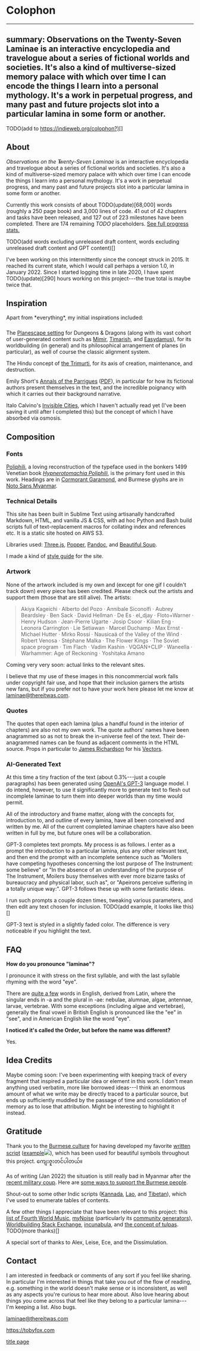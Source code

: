 # Colophon

---
summary: Observations on the Twenty-Seven Laminae is an interactive encyclopedia and travelogue about a series of fictional worlds and societies. It's also a kind of multiverse-sized memory palace with which over time I can encode the things I learn into a personal mythology. It's a work in perpetual progress, and many past and future projects slot into a particular lamina in some form or another.
---

TODO(add to https://indieweb.org/colophon?)[]

<style>
    #about.corner {
        display: none;
    }
    @media only screen and (min-width: 767px) {
        .too-short {
            margin-bottom: 1.5rem;
        }
    }
</style>

## About

<em style="font-feature-settings: 'dlig' 1, 'swsh' 1;">Observations on the <span style="margin-right: -5px">T</span>wenty-Seven Laminae</em> is an interactive encyclopedia and travelogue about a series of fictional worlds and societies. It's also a kind of multiverse-sized memory palace with which over time I can encode the things I learn into a personal mythology. It's a work in perpetual progress, and many past and future projects slot into a particular lamina in some form or another.

Currently this work consists of about TODO(update)[68,000] words (roughly a 250 page book) and 3,000 lines of code. 41 out of 42 chapters and tasks have been released, and 127 out of 223 milestones have been completed. There are 174 remaining *TODO* placeholders. <a href="progress">See full progress stats.</a>

TODO(add words excluding unreleased draft content, words excluding unreleased draft content and GPT content)[]

I've been working on this intermittently since the concept struck in 2015. It reached its current state, which I would call perhaps a version 1.0, in January 2022. Since I started logging time in late 2020, I have spent TODO(update)[290] hours working on this project---the true total is maybe twice that.

## Inspiration

<p class="too-short">Apart from *everything*, my initial inspirations included:</p>

The <a href="https://en.wikipedia.org/wiki/Planescape">Planescape setting</a> for Dungeons & Dragons (along with its vast cohort of user-generated content such as <a href="https://mimir.net/main.shtml">Mimir</a>, <a href="https://www.rilmani.org/timaresh/Main_Page">Timarish</a>, and <a href="http://easydamus.com/alignmentreal.html">Easydamus</a>), for its worldbuilding (in general) and its philosophical arrangement of planes (in particular), as well of course the classic alignment system.

The Hindu concept of <a href="https://en.wikipedia.org/wiki/Trimurti">the Trimurti</a>, for its axis of creation, maintenance, and destruction.

Emily Short's <a href="https://emshort.blog/2015/12/07/procjam-entries-nanogenmo-and-my-generated-generation-guidebook/">Annals of the Parrigues</a> (<a href="https://drive.google.com/file/d/0B97d5C256qbrOHFwSUhsZE4tU0k/view?usp=sharing">PDF</a>), in particular for how its fictional authors present themselves in the text, and the incredible poignancy with which it carries out their background narrative.

Italo Calvino's <a href="https://en.wikipedia.org/wiki/Invisible_Cities">Invisible Cities</a>, which I haven't actually read yet (I've been saving it until after I completed this) but the concept of which I have absorbed via osmosis.

## Composition

### Fonts

<a href="http://www.studiodilena.com/en/2305.html">Poliphili</a>, a loving reconstruction of the typeface used in the bonkers 1499 Venetian book *<a href="https://en.wikipedia.org/wiki/Hypnerotomachia_Poliphili" style="font-feature-settings: 'dlig' 1, 'swsh' 1;">Hypnerotomachia Poliphili</a>*, is the primary font used in this work. Headings are in <a href="https://fonts.google.com/specimen/Cormorant+Garamond">Cormorant Garamond</a>, and Burmese glyphs are in <a href="https://fonts.google.com/noto/specimen/Noto+Sans+Myanmar">Noto Sans Myanmar</a>.

### Technical Details

This site has been built in Sublime Text using artisanally handcrafted Markdown, HTML, and vanilla JS & CSS, with ad hoc Python and Bash build scripts full of text-replacement macros for collating index and references etc. It is a static site hosted on AWS S3.

Libraries used: <a href="https://threejs.org/">Three.js</a>, <a href="https://popper.js.org/">Popper</a>, <a href="https://pandoc.org/">Pandoc</a>, and <a href="https://www.crummy.com/software/BeautifulSoup/">Beautiful Soup</a>.

I made a kind of <a href="e-styleguide">style guide</a> for the site.

### Artwork

None of the artwork included is my own and (except for one gif I couldn't track down) every piece has been credited. Please check out the artists and support them (those that are still alive). The artists:

> Akiya Kageichi &middot; Alberto del Pozo &middot; Annibale Siconolfi &middot; Aubrey Beardsley &middot; Ben Sack &middot; David Hellman &middot; De Es &middot; el_djay &middot; Floto+Warner &middot; Henry Hudson &middot; Jean-Pierre Ugarte &middot; Josip Csoor &middot; Kilian Eng &middot; Leonora Carrington &middot; Lie Setiawan &middot; Marcel Duchamp &middot; Max Ernst &middot; Michael Hutter &middot; Mirko Rossi &middot; Nausicaä of the Valley of the Wind &middot; Robert Venosa &middot; Stéphane Malka &middot; The Flower Kings &middot; The Soviet space program &middot; Tim Flach &middot; Vadim Kashin &middot; VQGAN+CLIP &middot; Waneella &middot; Warhammer: Age of Reckoning &middot; Yoshitaka Amano

Coming very very soon: actual links to the relevant sites.

I believe that my use of these images in this noncommercial work falls under copyright fair use, and hope that their inclusion garners the artists new fans, but if you prefer not to have your work here please let me know at <a href="mailto:laminae@thereitwas.com">laminae@thereitwas.com</a>.

### Quotes

The quotes that open each lamina (plus a handful found in the interior of chapters) are also not my own work. The quote authors' names have been anagrammed so as not to break the in-universe feel of the text. Their de-anagrammed names can be found as adjacent comments in the HTML source. Props in particular to <a href="https://en.wikipedia.org/wiki/James_Richardson_(poet)">James Richardson</a> for his <a href="https://www.coppercanyonpress.org/books/vectors-by-james-richardson/">Vectors</a>.

### AI-Generated Text

At this time a tiny fraction of the text (about 0.3%---just a couple paragraphs) has been generated using <a href="https://openai.com/blog/gpt-3-apps/">OpenAI's GPT-3</a> language model. I do intend, however, to use it significantly more to generate text to flesh out incomplete laminae to turn them into deeper worlds than my time would permit.

All of the introductory and frame matter, along with the concepts for, introduction to, and outline of every lamina, have all been conceived and written by me. All of the current completed laminae chapters have also been written in full by me, but future ones will be a collaboration.

GPT-3 completes text prompts. My process is as follows. I enter as a prompt the introduction to a particular lamina, plus any other relevant text, and then end the prompt with an incomplete sentence such as "Moilers have competing hypotheses concerning the lost purpose of The Instrument: some believe" or "In the absence of an understanding of the purpose of The Instrument, Moilers busy themselves with ever more bizarre tasks of bureaucracy and physical labor, such as", or "Apeirons perceive suffering in a totally unique way:". GPT-3 follows these up with some fantastic ideas.

I run such prompts a couple dozen times, tweaking various parameters, and then edit any text chosen for inclusion. TODO(add example, it looks like this)[]

GPT-3 text is <gpt>styled in a slightly faded color</gpt>. The difference is very noticeable if you highlight the text.

## FAQ

<div></div><!-- prevent drop caps -->

**How do you pronounce "laminae"?**

I pronounce it with stress on the first syllable, and with the last syllable rhyming with the word "eye".

There are <a href="https://en.wiktionary.org/wiki/Category:English_irregular_plurals_ending_in_%22-ae%22">quite a few</a> words in English, derived from Latin, where the singular ends in -a and the plural in -ae: nebulae, alumnae, algae, antennae, larvae, vertebrae. With some exceptions (including algae and vertebrae), generally the final vowel in British English is pronounced like the "ee" in "see", and in American English like the word "eye".

**I noticed it's called the <span class="guild-term">Order</span>, but before the name was different?**

Yes.

## Idea Credits

<!-- "Nothing you create is ultimately your own, yet all of it is you. Your imagination, it seems to me, is mostly an accidental dance between collected memory and influence, and is not intrinsic to you, rather it is a construction that awaits spiritual ignition." Nick Cave -->

Maybe coming soon: I've been experimenting with keeping track of every fragment that inspired a particular idea or element in this work. I don't mean anything used verbatim, more like borrowed ideas---I think an enormous amount of what we write may be directly traced to a particular source, but ends up sufficiently muddled by the passage of time and consolidation of memory as to lose that attribution. Might be interesting to highlight it instead.

<!-- this works collects everything i come across -->

## Gratitude

Thank you to the <a href="https://en.wikipedia.org/wiki/Culture_of_Myanmar">Burmese culture</a> for having developed my favorite <a href="https://en.wikipedia.org/wiki/Burmese_script">written script</a> (<span class="tooltip-wrap"><a href="https://en.wikipedia.org/wiki/Burmese_script" class="tooltip-anchor">example<span class="tooltip"><img src="images/burmese-script.jpg" style="max-width: 90vw; max-height: 60vh" /></span></a></span>), which has been used for beautiful symbols throughout this project. <span class="glyph">ကျေးဇူးတင်ပါတယ်။</span>

As of writing (Jan 2022) the situation is still really bad in Myanmar after the <a href="https://en.wikipedia.org/wiki/2021_Myanmar_coup_d%27%C3%A9tat">recent military coup</a>. Here are <a href="https://www.insider.com/ways-help-anti-coup-protesters-myanmar-right-now-2021-4">some ways to support the Burmese people</a>.

Shout-out to some other Indic scripts (<a href="https://en.wikipedia.org/wiki/Kannada_script">Kannada</a>, <a href="https://en.wikipedia.org/wiki/Lao_script">Lao</a>, and <a href="https://en.wikipedia.org/wiki/Tibetan_script">Tibetan</a>), which I've used to enumerate tables of contents.

A few other things I appreciate that have been relevant to this project: this <a href="https://rateyourmusic.com/list/mkrasna/fourth_world_music/">list of Fourth World Music</a>, <a href="https://mynoise.net/">myNoise</a> (particularly its <a href="https://mynoise.net/Community/">community generators</a>), <a href="https://worldbuilding.stackexchange.com/">Worldbuilding Stack Exchange</a>, <a href="https://en.wikipedia.org/wiki/Incunable">incunabula</a>, and <a href="https://en.wikipedia.org/wiki/Tulpa">the concept of tulpas</a>. TODO(more thanks)[]

A special sort of thanks to Alex, Leise, Ece, and the Dissimulation.

## Contact

I am interested in feedback or comments of any sort if you feel like sharing. In particular I'm interested in things that take you *out* of the flow of reading, e.g. something in the world doesn't make sense or is inconsistent, as well as any aspects you're curious to hear more about. Also love hearing about things you come across that feel like they belong to a particular lamina---I'm keeping a list. Also bugs.

<a href="mailto:laminae@thereitwas.com">laminae@thereitwas.com</a>

<a href="https://tobyfox.com" target="_blank">https://tobyfox.com</a>


<div class="shortcuts corner"><a href="/">title page</a></div>

<script>
    Array.from(document.querySelectorAll("a")).forEach((a) => {
        if (! a.href.includes(document.location.host)) {
            a.target = "_blank";
        }
    });
</script>